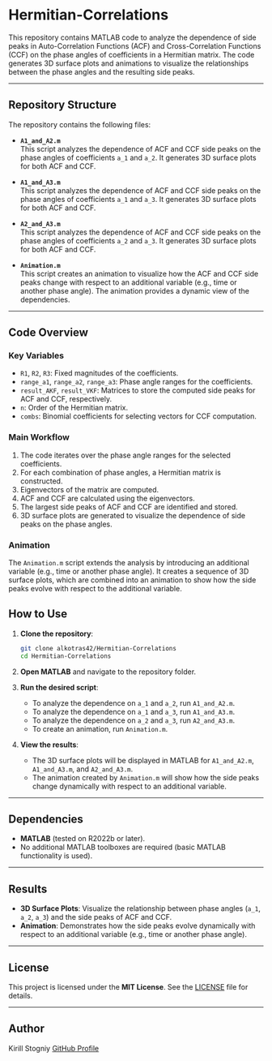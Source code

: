 # Hermitian-Correlations

This repository contains MATLAB code to analyze the dependence of side peaks in Auto-Correlation Functions (ACF) and Cross-Correlation Functions (CCF) on the phase angles of coefficients in a Hermitian matrix. The code generates 3D surface plots and animations to visualize the relationships between the phase angles and the resulting side peaks.

---

## Repository Structure

The repository contains the following files:

- **`A1_and_A2.m`**  
  This script analyzes the dependence of ACF and CCF side peaks on the phase angles of coefficients `a_1` and `a_2`. It generates 3D surface plots for both ACF and CCF.

- **`A1_and_A3.m`**  
  This script analyzes the dependence of ACF and CCF side peaks on the phase angles of coefficients `a_1` and `a_3`. It generates 3D surface plots for both ACF and CCF.

- **`A2_and_A3.m`**  
  This script analyzes the dependence of ACF and CCF side peaks on the phase angles of coefficients `a_2` and `a_3`. It generates 3D surface plots for both ACF and CCF.

- **`Animation.m`**  
  This script creates an animation to visualize how the ACF and CCF side peaks change with respect to an additional variable (e.g., time or another phase angle). The animation provides a dynamic view of the dependencies.

---

## Code Overview

### Key Variables
- `R1`, `R2`, `R3`: Fixed magnitudes of the coefficients.
- `range_a1`, `range_a2`, `range_a3`: Phase angle ranges for the coefficients.
- `result_AKF`, `result_VKF`: Matrices to store the computed side peaks for ACF and CCF, respectively.
- `n`: Order of the Hermitian matrix.
- `combs`: Binomial coefficients for selecting vectors for CCF computation.

### Main Workflow
1. The code iterates over the phase angle ranges for the selected coefficients.
2. For each combination of phase angles, a Hermitian matrix is constructed.
3. Eigenvectors of the matrix are computed.
4. ACF and CCF are calculated using the eigenvectors.
5. The largest side peaks of ACF and CCF are identified and stored.
6. 3D surface plots are generated to visualize the dependence of side peaks on the phase angles.

### Animation
The `Animation.m` script extends the analysis by introducing an additional variable (e.g., time or another phase angle). It creates a sequence of 3D surface plots, which are combined into an animation to show how the side peaks evolve with respect to the additional variable.

## How to Use

1. **Clone the repository**:
   ```bash
   git clone alkotras42/Hermitian-Correlations
   cd Hermitian-Correlations
   ```
2. **Open MATLAB** and navigate to the repository folder.

3. **Run the desired script**:
   - To analyze the dependence on `a_1` and `a_2`, run `A1_and_A2.m`.
   - To analyze the dependence on `a_1` and `a_3`, run `A1_and_A3.m`.
   - To analyze the dependence on `a_2` and `a_3`, run `A2_and_A3.m`.
   - To create an animation, run `Animation.m`.

4. **View the results**:
   - The 3D surface plots will be displayed in MATLAB for `A1_and_A2.m`, `A1_and_A3.m`, and `A2_and_A3.m`.
   - The animation created by `Animation.m` will show how the side peaks change dynamically with respect to an additional variable.

---

## Dependencies

- **MATLAB** (tested on R2022b or later).
- No additional MATLAB toolboxes are required (basic MATLAB functionality is used).

---

## Results

- **3D Surface Plots**: Visualize the relationship between phase angles (`a_1`, `a_2`, `a_3`) and the side peaks of ACF and CCF.
- **Animation**: Demonstrates how the side peaks evolve dynamically with respect to an additional variable (e.g., time or another phase angle).

---

## License

This project is licensed under the **MIT License**. See the [LICENSE](LICENSE) file for details.

---

## Author

Kirill Stogniy
[GitHub Profile](https://github.com/alkotras42)
